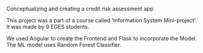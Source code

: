 Conceptualizing and creating a credit risk assessment app 

This project was a part of a course called 'Information System Mini-project'. It was made by 9 EGES students.

We used Angular to create the Frontend and Flask to incorporate the Model. The ML model uses Random Forest Classifier.

